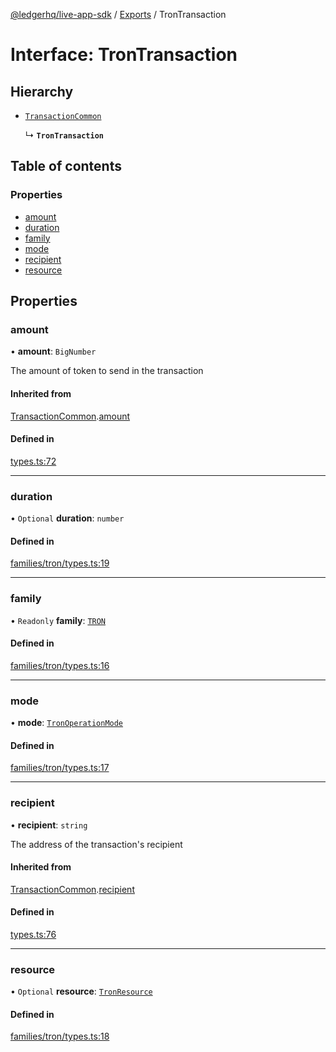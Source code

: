 [@ledgerhq/live-app-sdk](../README.md) / [Exports](../modules.md) / TronTransaction

# Interface: TronTransaction

## Hierarchy

- [`TransactionCommon`](TransactionCommon.md)

  ↳ **`TronTransaction`**

## Table of contents

### Properties

- [amount](TronTransaction.md#amount)
- [duration](TronTransaction.md#duration)
- [family](TronTransaction.md#family)
- [mode](TronTransaction.md#mode)
- [recipient](TronTransaction.md#recipient)
- [resource](TronTransaction.md#resource)

## Properties

### amount

• **amount**: `BigNumber`

The amount of token to send in the transaction

#### Inherited from

[TransactionCommon](TransactionCommon.md).[amount](TransactionCommon.md#amount)

#### Defined in

[types.ts:72](https://github.com/LedgerHQ/live-app-sdk/blob/72b3e13/src/types.ts#L72)

___

### duration

• `Optional` **duration**: `number`

#### Defined in

[families/tron/types.ts:19](https://github.com/LedgerHQ/live-app-sdk/blob/72b3e13/src/families/tron/types.ts#L19)

___

### family

• `Readonly` **family**: [`TRON`](../enums/FAMILIES.md#tron)

#### Defined in

[families/tron/types.ts:16](https://github.com/LedgerHQ/live-app-sdk/blob/72b3e13/src/families/tron/types.ts#L16)

___

### mode

• **mode**: [`TronOperationMode`](../modules.md#tronoperationmode)

#### Defined in

[families/tron/types.ts:17](https://github.com/LedgerHQ/live-app-sdk/blob/72b3e13/src/families/tron/types.ts#L17)

___

### recipient

• **recipient**: `string`

The address of the transaction's recipient

#### Inherited from

[TransactionCommon](TransactionCommon.md).[recipient](TransactionCommon.md#recipient)

#### Defined in

[types.ts:76](https://github.com/LedgerHQ/live-app-sdk/blob/72b3e13/src/types.ts#L76)

___

### resource

• `Optional` **resource**: [`TronResource`](../modules.md#tronresource)

#### Defined in

[families/tron/types.ts:18](https://github.com/LedgerHQ/live-app-sdk/blob/72b3e13/src/families/tron/types.ts#L18)
